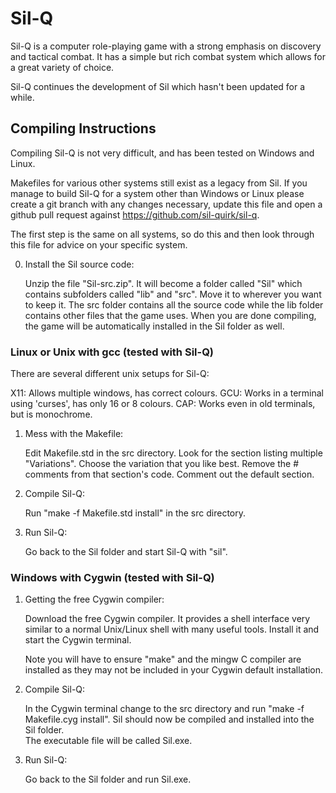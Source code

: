 # Sil-Q
Sil-Q is a computer role-playing game with a strong emphasis on discovery and
tactical combat. It has a simple but rich combat system which allows for a
great variety of choice.

Sil-Q continues the development of Sil which hasn't been updated for a while.

## Compiling Instructions

Compiling Sil-Q is not very difficult, and has been tested on Windows and Linux.

Makefiles for various other systems still exist as a legacy from Sil. If you manage
to build Sil-Q for a system other than Windows or Linux please create a git branch
with any changes necessary, update this file and open a github pull request against
https://github.com/sil-quirk/sil-q.

The first step is the same on all systems, so do this and then look through
this file for advice on your specific system. 

0. Install the Sil source code:

   Unzip the file "Sil-src.zip". It will become a folder called "Sil"
   which contains subfolders called "lib" and "src". Move it to wherever
   you want to keep it. The src folder contains all the source code
   while the lib folder contains other files that the game uses.
   When you are done compiling, the game will be automatically installed
   in the Sil folder as well.


### Linux or Unix with gcc  (tested with Sil-Q)

   There are several different unix setups for Sil-Q:

   X11: Allows multiple windows, has correct colours.
   GCU: Works in a terminal using 'curses', has only 16 or 8 colours.
   CAP: Works even in old terminals, but is monochrome.

1. Mess with the Makefile:

   Edit Makefile.std in the src directory.
   Look for the section listing multiple "Variations".
   Choose the variation that you like best.
   Remove the # comments from that section's code.
   Comment out the default section.

2. Compile Sil-Q:

   Run "make -f Makefile.std install" in the src directory.

3. Run Sil-Q:

   Go back to the Sil folder and start Sil-Q with "sil".

### Windows with Cygwin   (tested with Sil-Q)

1. Getting the free Cygwin compiler: 

   Download the free Cygwin compiler. It provides a shell interface very
   similar to a normal Unix/Linux shell with many useful tools. Install it
   and start the Cygwin terminal.

   Note you will have to ensure "make" and the mingw C compiler are installed
   as they may not be included in your Cygwin default installation.

2. Compile Sil-Q: 

   In the Cygwin terminal change to the src directory and run 
   "make -f Makefile.cyg install". 
   Sil should now be compiled and installed into the Sil folder.  
   The executable file will be called Sil.exe. 

3. Run Sil-Q: 

   Go back to the Sil folder and run Sil.exe. 

